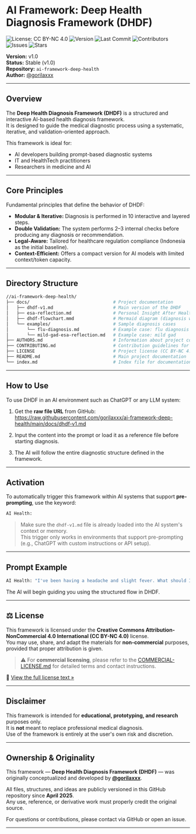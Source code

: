 # AI Framework: Deep Health Diagnosis Framework (DHDF)

![License: CC BY-NC 4.0](https://img.shields.io/badge/License-CC%20BY--NC%204.0-lightgrey.svg)
![Version](https://img.shields.io/badge/version-1.0.0-blue)
![Last Commit](https://img.shields.io/github/last-commit/gorilaxxx/ai-framework-deep-health)
![Contributors](https://img.shields.io/github/contributors/gorilaxxx/ai-framework-deep-health)
![Issues](https://img.shields.io/github/issues/gorilaxxx/ai-framework-deep-health)
![Stars](https://img.shields.io/github/stars/gorilaxxx/ai-framework-deep-health)

**Version:** v1.0<br>
**Status:** Stable (v1.0)<br>
**Repository:** `ai-framework-deep-health`<br>
**Author:** [@gorilaxxx](https://github.com/gorilaxxx)

---

## Overview

The **Deep Health Diagnosis Framework (DHDF)** is a structured and interactive AI-based health diagnosis framework.  
It is designed to guide the medical diagnostic process using a systematic, iterative, and validation-oriented approach.

This framework is ideal for:
- AI developers building prompt-based diagnostic systems
- IT and HealthTech practitioners
- Researchers in medicine and AI

---

## Core Principles

Fundamental principles that define the behavior of DHDF:

- **Modular & Iterative:** Diagnosis is performed in 10 interactive and layered steps.
- **Double Validation:** The system performs 2–3 internal checks before producing any diagnosis or recommendation.
- **Legal-Aware:** Tailored for healthcare regulation compliance (Indonesia as the initial baseline).
- **Context-Efficient:** Offers a compact version for AI models with limited context/token capacity.

---

## Directory Structure

```bash
//ai-framework-deep-health/
├── docs/                                # Project documentation
│   ├── dhdf-v1.md                       # Main version of the DHDF
│   ├── esa-reflection.md                # Personal Insight After Health Diagnosis
│   ├── dhdf-flowchart.mmd               # Mermaid diagram (diagnosis workflow)
│   └── examples/                        # Sample diagnosis cases
│       └── flu-diagnosis.md             # Example case: flu diagnosis
│       └── mild-gad-esa-reflection.md   # Example case: mild gad
├── AUTHORS.md                           # Information about project contributors
├── CONTRIBUTING.md                      # Contribution guidelines for this project
├── LICENSE                              # Project license (CC BY-NC 4.0)
├── README.md                            # Main project documentation
└── index.md                             # Index file for documentation
```

---

## How to Use

To use DHDF in an AI environment such as ChatGPT or any LLM system:

1. Get the **raw file URL** from GitHub:  
   https://raw.githubusercontent.com/gorilaxxx/ai-framework-deep-health/main/docs/dhdf-v1.md

2. Input the content into the prompt or load it as a reference file before starting diagnosis.

3. The AI will follow the entire diagnostic structure defined in the framework.

---

## Activation

To automatically trigger this framework within AI systems that support **pre-prompting**, use the keyword:

```bash
AI Health:
```

> Make sure the `dhdf-v1.md` file is already loaded into the AI system's context or memory.  
> This trigger only works in environments that support pre-prompting (e.g., ChatGPT with custom instructions or API setup).

---

## Prompt Example

```bash
AI Health: "I've been having a headache and slight fever. What should I check?"
```

The AI will begin guiding you using the structured flow in DHDF.

---

## ⚖️ License

This framework is licensed under the **Creative Commons Attribution-NonCommercial 4.0 International (CC BY-NC 4.0)** license.  
You may use, share, and adapt the materials for **non-commercial** purposes, provided that proper attribution is given.

> ⚠️ For **commercial licensing**, please refer to the [COMMERCIAL-LICENSE.md](./COMMERCIAL-LICENSE.md) for detailed terms and contact instructions.

🔗 [View the full license text »](https://creativecommons.org/licenses/by-nc/4.0/)

---

## Disclaimer

This framework is intended for **educational, prototyping, and research** purposes only.  
It is **not** meant to replace professional medical diagnosis.  
Use of the framework is entirely at the user's own risk and discretion.

---

## Ownership & Originality

This framework — **Deep Health Diagnosis Framework (DHDF)** — was originally conceptualized and developed by **[@gorilaxxx](https://github.com/gorilaxxx)**.

All files, structures, and ideas are publicly versioned in this GitHub repository since **April 2025**.  
Any use, reference, or derivative work must properly credit the original source.

For questions or contributions, please contact via GitHub or open an issue.

---
